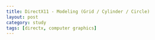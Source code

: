 ```yaml
---
title: DirectX11 - Modeling (Grid / Cylinder / Circle)
layout: post
category: study
tags: [directx, computer graphics]
---
```


